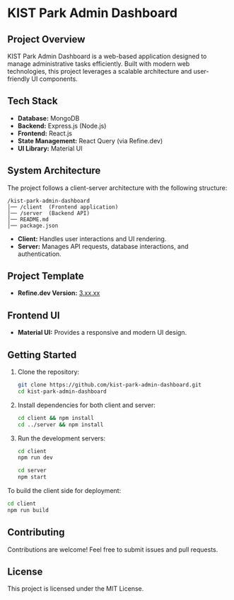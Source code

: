 # KIST Park Admin Dashboard

## Project Overview
KIST Park Admin Dashboard is a web-based application designed to manage administrative tasks efficiently. Built with modern web technologies, this project leverages a scalable architecture and user-friendly UI components.

## Tech Stack
- **Database:** MongoDB
- **Backend:** Express.js (Node.js)
- **Frontend:** React.js
- **State Management:** React Query (via Refine.dev)
- **UI Library:** Material UI

## System Architecture
The project follows a client-server architecture with the following structure:
```
/kist-park-admin-dashboard
│── /client  (Frontend application)
│── /server  (Backend API)
│── README.md
│── package.json
```
- **Client:** Handles user interactions and UI rendering.
- **Server:** Manages API requests, database interactions, and authentication.

## Project Template
- **Refine.dev Version:** [3.xx.xx](https://refine.dev/docs/3.xx.xx/)

## Frontend UI
- **Material UI:** Provides a responsive and modern UI design.

## Getting Started
1. Clone the repository:
   ```bash
   git clone https://github.com/kist-park-admin-dashboard.git
   cd kist-park-admin-dashboard
   ```

2. Install dependencies for both client and server:
   ```bash
   cd client && npm install
   cd ../server && npm install
   ```

3. Run the development servers:
   ```bash
   cd client
   npm run dev
   ```
   ```bash
   cd server
   npm start
   ```
To build the client side for deployment:
```bash
cd client
npm run build
```

## Contributing
Contributions are welcome! Feel free to submit issues and pull requests.

## License
This project is licensed under the MIT License.
